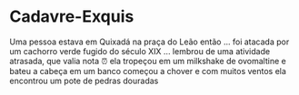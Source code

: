 # Cadavre-Exquis
Uma pessoa estava em Quixadá na praça do Leão então ...
foi atacada por um cachorro verde fugido do século XIX
... lembrou de uma atividade atrasada, que valia nota :alarm_clock:
ela tropeçou em um milkshake de ovomaltine e bateu a cabeça em um banco
começou a chover e com muitos ventos
ela encontrou um pote de pedras douradas
